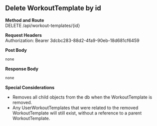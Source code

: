 Delete WorkoutTemplate by id
---

**Method and Route**\
DELETE /api/workout-templates/{id}

**Request Headers**\
Authorization: Bearer 3dcbc283-88d2-4fa9-90eb-18d681cf6459

**Post Body**
```javascript
none
```

**Response Body**
```javascript
none
```

**Special Considerations**
* Removes all child objects from the db when the WorkoutTemplate is removed.
* Any UserWorkoutTemplates that were related to the removed WorkoutTemplate will still exist, without a reference to a parent WorkoutTemplate.
